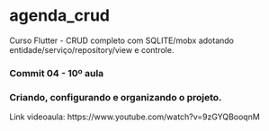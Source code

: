 # agenda_crud
Curso Flutter - CRUD completo com SQLITE/mobx adotando entidade/serviço/repository/view e controle. 

<h3>Commit 04 - 10º aula</h3> 
<h3>Criando, configurando e organizando o projeto.</h4>
Link videoaula: https://www.youtube.com/watch?v=9zGYQBooqnM


